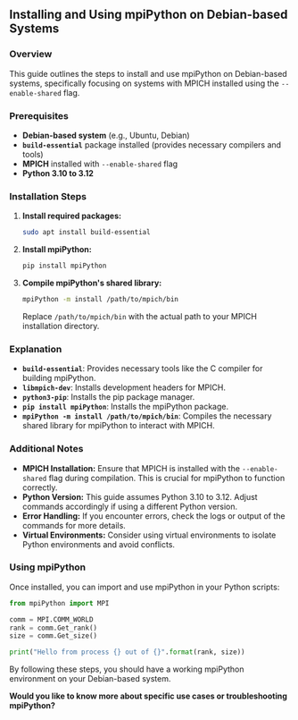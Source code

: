 ## Installing and Using mpiPython on Debian-based Systems

### Overview
This guide outlines the steps to install and use mpiPython on Debian-based systems, specifically focusing on systems with MPICH installed using the `--enable-shared` flag.

### Prerequisites
* **Debian-based system** (e.g., Ubuntu, Debian)
* **`build-essential`** package installed (provides necessary compilers and tools)
* **MPICH** installed with `--enable-shared` flag
* **Python 3.10 to 3.12**

### Installation Steps
1. **Install required packages:**
   ```bash
   sudo apt install build-essential
   ```
2. **Install mpiPython:**
   ```bash
   pip install mpiPython
   ```
3. **Compile mpiPython's shared library:**
   ```bash
   mpiPython -m install /path/to/mpich/bin
   ```
   Replace `/path/to/mpich/bin` with the actual path to your MPICH installation directory.

### Explanation
* **`build-essential`**: Provides necessary tools like the C compiler for building mpiPython.
* **`libmpich-dev`**: Installs development headers for MPICH.
* **`python3-pip`**: Installs the pip package manager.
* **`pip install mpiPython`**: Installs the mpiPython package.
* **`mpiPython -m install /path/to/mpich/bin`**: Compiles the necessary shared library for mpiPython to interact with MPICH.

### Additional Notes
* **MPICH Installation:** Ensure that MPICH is installed with the `--enable-shared` flag during compilation. This is crucial for mpiPython to function correctly.
* **Python Version:** This guide assumes Python 3.10 to 3.12. Adjust commands accordingly if using a different Python version.
* **Error Handling:** If you encounter errors, check the logs or output of the commands for more details.
* **Virtual Environments:** Consider using virtual environments to isolate Python environments and avoid conflicts.

### Using mpiPython
Once installed, you can import and use mpiPython in your Python scripts:

```python
from mpiPython import MPI

comm = MPI.COMM_WORLD
rank = comm.Get_rank()
size = comm.Get_size()

print("Hello from process {} out of {}".format(rank, size))
```

By following these steps, you should have a working mpiPython environment on your Debian-based system.
 
**Would you like to know more about specific use cases or troubleshooting mpiPython?**
